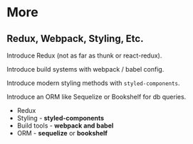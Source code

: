 # More

## Redux, Webpack, Styling, Etc.

Introduce Redux (not as far as thunk or react-redux).

Introduce build systems with webpack / babel config.

Introduce modern styling methods with `styled-components`.

Introduce an ORM like Sequelize or Bookshelf for db queries.

* Redux
* Styling - **styled-components**
* Build tools - **webpack and babel**
* ORM - **sequelize** or **bookshelf**